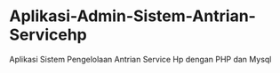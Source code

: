 # Aplikasi-Admin-Sistem-Antrian-Servicehp
Aplikasi Sistem Pengelolaan Antrian Service Hp dengan PHP dan Mysql
